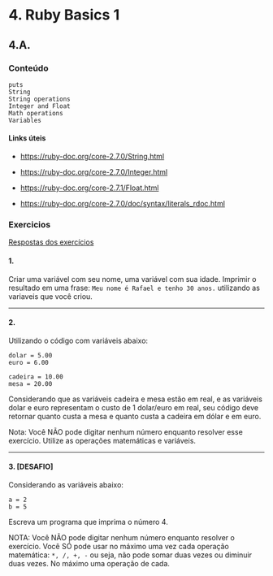 # 4. Ruby Basics 1

## 4.A.

### Conteúdo

    puts
    String
    String operations
    Integer and Float
    Math operations
    Variables

#### Links úteis

- https://ruby-doc.org/core-2.7.0/String.html

- https://ruby-doc.org/core-2.7.0/Integer.html

- https://ruby-doc.org/core-2.7.1/Float.html

- https://ruby-doc.org/core-2.7.0/doc/syntax/literals_rdoc.html

### Exercicios

[Respostas dos exercícios](4.B.md)

#### 1.
Criar uma variável com seu nome, uma variável com sua idade. Imprimir o resultado em uma frase: `Meu nome é Rafael e tenho 30 anos.` utilizando as variaveis que você criou.

---

#### 2.
Utilizando o código com variáveis abaixo:

```
dolar = 5.00
euro = 6.00

cadeira = 10.00
mesa = 20.00
```

Considerando que as variáveis cadeira e mesa estão em real, e as variáveis dolar e euro representam o custo de 1 dolar/euro em real, seu código deve retornar quanto custa a mesa e quanto custa a cadeira em dólar e em euro.

Nota: Você NÃO pode digitar nenhum número enquanto resolver esse exercício. Utilize as operações matemáticas e variáveis.

---

#### 3. [DESAFIO]
Considerando as variáveis abaixo:

```
a = 2
b = 5
```

Escreva um programa que imprima o número 4.

NOTA: Você NÃO pode digitar nenhum número enquanto resolver o exercício.
Você SÓ pode usar no máximo uma vez cada operação matemática: `*, /, +, -` ou seja, não pode somar duas vezes ou diminuir duas vezes. No máximo uma operação de cada.
